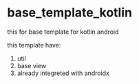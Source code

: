 # base_template_kotlin
this for base template for kotlin android

this template have:
1. util
2. base view
3. already integreted with androidx
